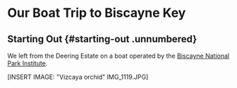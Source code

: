 # Our Boat Trip to Biscayne Key

## Starting Out {#starting-out .unnumbered}

We left from the Deering Estate on a boat operated by the [Biscayne
National Park
Institute](https://www.biscaynenationalparkinstitute.org/). 

\[INSERT IMAGE: \"Vizcaya orchid\" IMG_1119.JPG\]

